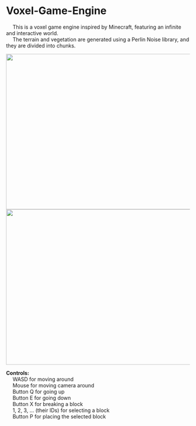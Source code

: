 # Voxel-Game-Engine

&emsp; This is a voxel game engine inspired by Minecraft, featuring an infinite and interactive world. <br/>
&emsp; The terrain and vegetation are generated using a Perlin Noise library, and they are divided into chunks. <br/>

<p align = "center">
  <img width="505" height="425" src="https://github.com/Razvan48/Voxel-Game-Engine/blob/main/Demo/VoxelCraftDemo0.gif">
  <img width="505" height="425" src="https://github.com/Razvan48/Voxel-Game-Engine/blob/main/Demo/VoxelCraftDemo1.gif">
</p>

**Controls:** <br/>
&emsp; WASD for moving around <br/>
&emsp; Mouse for moving camera around <br/>
&emsp; Button Q for going up <br/>
&emsp; Button E for going down <br/>
&emsp; Button X for breaking a block <br/>
&emsp; 1, 2, 3, ... (their IDs) for selecting a block <br/>
&emsp; Button P for placing the selected block <br/>




